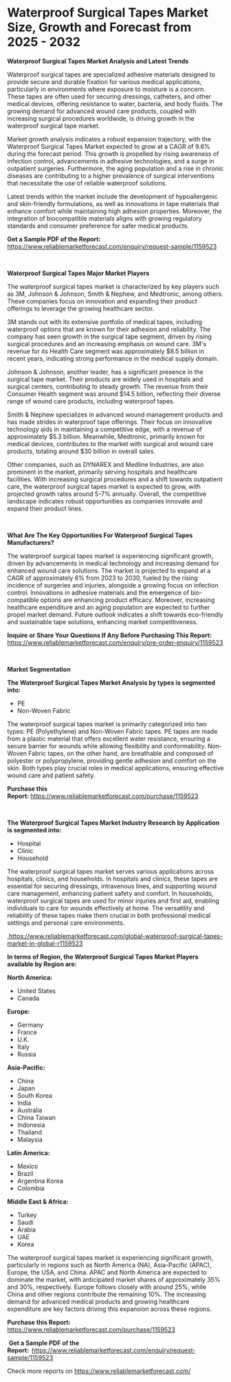 <p><h1>Waterproof Surgical Tapes Market Size, Growth and Forecast from 2025 - 2032</h1></p><p><strong>Waterproof Surgical Tapes Market Analysis and Latest Trends</strong></p>
<p><p>Waterproof surgical tapes are specialized adhesive materials designed to provide secure and durable fixation for various medical applications, particularly in environments where exposure to moisture is a concern. These tapes are often used for securing dressings, catheters, and other medical devices, offering resistance to water, bacteria, and body fluids. The growing demand for advanced wound care products, coupled with increasing surgical procedures worldwide, is driving growth in the waterproof surgical tape market.</p><p>Market growth analysis indicates a robust expansion trajectory, with the Waterproof Surgical Tapes Market expected to grow at a CAGR of 9.6% during the forecast period. This growth is propelled by rising awareness of infection control, advancements in adhesive technologies, and a surge in outpatient surgeries. Furthermore, the aging population and a rise in chronic diseases are contributing to a higher prevalence of surgical interventions that necessitate the use of reliable waterproof solutions.</p><p>Latest trends within the market include the development of hypoallergenic and skin-friendly formulations, as well as innovations in tape materials that enhance comfort while maintaining high adhesion properties. Moreover, the integration of biocompatible materials aligns with growing regulatory standards and consumer preference for safer medical products.</p></p>
<p><strong>Get a Sample PDF of the Report:&nbsp;</strong> <a href="https://www.reliablemarketforecast.com/enquiry/request-sample/1159523?utm_campaign=2277&utm_medium=2&utm_source=Github&utm_content=ia&utm_term=22032025&utm_id=waterproof-surgical-tapes">https://www.reliablemarketforecast.com/enquiry/request-sample/1159523</a></p>
<p>&nbsp;</p>
<p><strong>Waterproof Surgical Tapes Major Market Players</strong></p>
<p><p>The waterproof surgical tapes market is characterized by key players such as 3M, Johnson & Johnson, Smith & Nephew, and Medtronic, among others. These companies focus on innovation and expanding their product offerings to leverage the growing healthcare sector.</p><p>3M stands out with its extensive portfolio of medical tapes, including waterproof options that are known for their adhesion and reliability. The company has seen growth in the surgical tape segment, driven by rising surgical procedures and an increasing emphasis on wound care. 3M's revenue for its Health Care segment was approximately $8.5 billion in recent years, indicating strong performance in the medical supply domain.</p><p>Johnson & Johnson, another leader, has a significant presence in the surgical tape market. Their products are widely used in hospitals and surgical centers, contributing to steady growth. The revenue from their Consumer Health segment was around $14.5 billion, reflecting their diverse range of wound care products, including waterproof tapes.</p><p>Smith & Nephew specializes in advanced wound management products and has made strides in waterproof tape offerings. Their focus on innovative technology aids in maintaining a competitive edge, with a revenue of approximately $5.3 billion. Meanwhile, Medtronic, primarily known for medical devices, contributes to the market with surgical and wound care products, totaling around $30 billion in overall sales.</p><p>Other companies, such as DYNAREX and Medline Industries, are also prominent in the market, primarily serving hospitals and healthcare facilities. With increasing surgical procedures and a shift towards outpatient care, the waterproof surgical tapes market is expected to grow, with projected growth rates around 5-7% annually. Overall, the competitive landscape indicates robust opportunities as companies innovate and expand their product lines.</p></p>
<p>&nbsp;</p>
<p><strong>What Are The Key Opportunities For Waterproof Surgical Tapes Manufacturers?</strong></p>
<p><p>The waterproof surgical tapes market is experiencing significant growth, driven by advancements in medical technology and increasing demand for enhanced wound care solutions. The market is projected to expand at a CAGR of approximately 6% from 2023 to 2030, fueled by the rising incidence of surgeries and injuries, alongside a growing focus on infection control. Innovations in adhesive materials and the emergence of bio-compatible options are enhancing product efficacy. Moreover, increasing healthcare expenditure and an aging population are expected to further propel market demand. Future outlook indicates a shift towards eco-friendly and sustainable tape solutions, enhancing market competitiveness.</p></p>
<p><strong>Inquire or Share Your Questions If Any Before Purchasing This Report:</strong> <a href="https://www.reliablemarketforecast.com/enquiry/pre-order-enquiry/1159523?utm_campaign=2277&utm_medium=2&utm_source=Github&utm_content=ia&utm_term=22032025&utm_id=waterproof-surgical-tapes">https://www.reliablemarketforecast.com/enquiry/pre-order-enquiry/1159523</a></p>
<p>&nbsp;</p>
<p><strong>Market Segmentation</strong></p>
<p><strong>The Waterproof Surgical Tapes Market Analysis by types is segmented into:</strong></p>
<p><ul><li>PE</li><li>Non-Woven Fabric</li></ul></p>
<p><p>The waterproof surgical tapes market is primarily categorized into two types: PE (Polyethylene) and Non-Woven Fabric tapes. PE tapes are made from a plastic material that offers excellent water resistance, ensuring a secure barrier for wounds while allowing flexibility and conformability. Non-Woven Fabric tapes, on the other hand, are breathable and composed of polyester or polypropylene, providing gentle adhesion and comfort on the skin. Both types play crucial roles in medical applications, ensuring effective wound care and patient safety.</p></p>
<p><strong>Purchase this Report:&nbsp;</strong><a href="https://www.reliablemarketforecast.com/purchase/1159523?utm_campaign=2277&utm_medium=2&utm_source=Github&utm_content=ia&utm_term=22032025&utm_id=waterproof-surgical-tapes">https://www.reliablemarketforecast.com/purchase/1159523</a></p>
<p>&nbsp;</p>
<p><strong>The Waterproof Surgical Tapes Market Industry Research by Application is segmented into:</strong></p>
<p><ul><li>Hospital</li><li>Clinic</li><li>Household</li></ul></p>
<p><p>The waterproof surgical tapes market serves various applications across hospitals, clinics, and households. In hospitals and clinics, these tapes are essential for securing dressings, intravenous lines, and supporting wound care management, enhancing patient safety and comfort. In households, waterproof surgical tapes are used for minor injuries and first aid, enabling individuals to care for wounds effectively at home. The versatility and reliability of these tapes make them crucial in both professional medical settings and personal care environments.</p></p>
<p><a href="https://www.reliablemarketforecast.com/global-waterproof-surgical-tapes-market-in-global-r1159523?utm_campaign=2277&utm_medium=2&utm_source=Github&utm_content=ia&utm_term=22032025&utm_id=waterproof-surgical-tapes">&nbsp;https://www.reliablemarketforecast.com/global-waterproof-surgical-tapes-market-in-global-r1159523</a></p>
<p><strong>In terms of Region, the Waterproof Surgical Tapes Market Players available by Region are:</strong></p>
<p>
    <p> <strong> North America: </strong>
        <ul>
            <li>United States</li>
            <li>Canada</li>
        </ul>
        </p> 
    <p> <strong> Europe: </strong>
        <ul>
            <li>Germany</li>
            <li>France</li>
            <li>U.K.</li>
            <li>Italy</li>
            <li>Russia</li>
        </ul>
        </p> 
    <p> <strong> Asia-Pacific: </strong>
        <ul>
            <li>China</li>
            <li>Japan</li>
            <li>South Korea</li>
            <li>India</li>
            <li>Australia</li>
            <li>China Taiwan</li>
            <li>Indonesia</li>
            <li>Thailand</li>
            <li>Malaysia</li>
        </ul>
        </p> 
    <p> <strong> Latin America: </strong>
        <ul>
            <li>Mexico</li>
            <li>Brazil</li>
            <li>Argentina Korea</li>
            <li>Colombia</li>
        </ul>
        </p> 
    <p> <strong> Middle East & Africa: </strong>
        <ul>
            <li>Turkey</li>
            <li>Saudi</li>
            <li>Arabia</li>
            <li>UAE</li>
            <li>Korea</li>
        </ul>
    </p>
    </p>
<p><p>The waterproof surgical tapes market is experiencing significant growth, particularly in regions such as North America (NA), Asia-Pacific (APAC), Europe, the USA, and China. APAC and North America are expected to dominate the market, with anticipated market shares of approximately 35% and 30%, respectively. Europe follows closely with around 25%, while China and other regions contribute the remaining 10%. The increasing demand for advanced medical products and growing healthcare expenditure are key factors driving this expansion across these regions.</p></p>
<p><strong>Purchase this Report: </strong><a href="https://www.reliablemarketforecast.com/purchase/1159523?utm_campaign=2277&utm_medium=2&utm_source=Github&utm_content=ia&utm_term=22032025&utm_id=waterproof-surgical-tapes">https://www.reliablemarketforecast.com/purchase/1159523</a></p>
<p>&nbsp;<strong>Get a Sample PDF of the Report:&nbsp;&nbsp;</strong><a href="https://www.reliablemarketforecast.com/enquiry/request-sample/1159523?utm_campaign=2277&utm_medium=2&utm_source=Github&utm_content=ia&utm_term=22032025&utm_id=waterproof-surgical-tapes">https://www.reliablemarketforecast.com/enquiry/request-sample/1159523</a></p>
<p><strong></strong></p>
<p>Check more reports on <a href="https://www.reliablemarketforecast.com/?utm_campaign=2277&utm_medium=2&utm_source=Github&utm_content=ia&utm_term=22032025&utm_id=waterproof-surgical-tapes">https://www.reliablemarketforecast.com/</a></p>